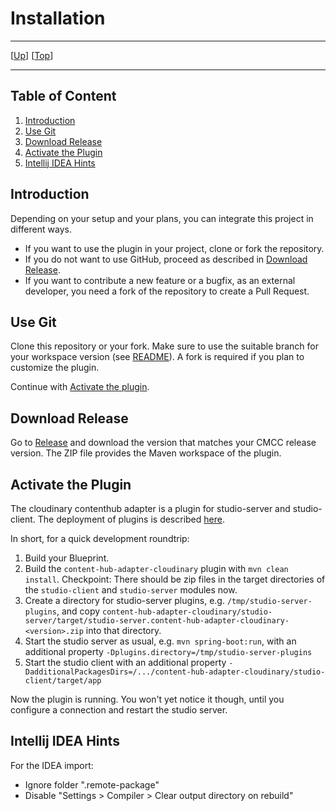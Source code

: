 # Installation

--------------------------------------------------------------------------------

\[[Up](README.md)\] \[[Top](#top)\]

--------------------------------------------------------------------------------

## Table of Content

1. [Introduction](#introduction)
1. [Use Git](#use-git)
2. [Download Release](#download-release)
3. [Activate the Plugin](#activate-the-plugin)
4. [Intellij IDEA Hints](#intellij-idea-hints)

## Introduction

Depending on your setup and your plans, you can integrate this project in different ways.

* If you want to use the plugin in your project, clone or fork the repository.
* If you do not want to use GitHub, proceed as described in [Download Release](#download-release).
* If you want to contribute a new feature or a bugfix, as an external developer, you need a fork of the repository to create a Pull Request. 

## Use Git 

Clone this repository or your fork. Make sure to use the suitable branch 
for your workspace version (see [README](../README.md)). A fork is required if
you plan to customize the plugin.

Continue with [Activate the plugin](#activate-the-plugin).

## Download Release

Go to [Release](https://github.com/CoreMedia/content-hub-adapter-cloudinary/releases) and download the version that matches your CMCC release version.
The ZIP file provides the Maven workspace of the plugin.

## Activate the Plugin

The cloudinary contenthub adapter is a plugin for studio-server and studio-client.
The deployment of plugins is described [here](https://documentation.coremedia.com/cmcc-10/artifacts/2101/webhelp/coremedia-en/content/ApplicationPlugins.html).

In short, for a quick development roundtrip: 
1. Build your Blueprint.
2. Build the `content-hub-adapter-cloudinary` plugin with `mvn clean install`.
   Checkpoint: There should be zip files in the target directories of the `studio-client` and `studio-server` modules now.
3. Create a directory for studio-server plugins, e.g. `/tmp/studio-server-plugins`, 
and copy `content-hub-adapter-cloudinary/studio-server/target/studio-server.content-hub-adapter-cloudinary-<version>.zip`
into that directory.
4. Start the studio server as usual, e.g. `mvn spring-boot:run`, with an additional property `-Dplugins.directory=/tmp/studio-server-plugins`
5. Start the studio client with an additional property `-DadditionalPackagesDirs=/.../content-hub-adapter-cloudinary/studio-client/target/app`

Now the plugin is running.  You won't yet notice it though, until you configure a connection 
and restart the studio server.  

## Intellij IDEA Hints

For the IDEA import:
- Ignore folder ".remote-package"
- Disable "Settings > Compiler > Clear output directory on rebuild"

